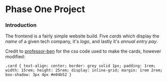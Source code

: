 # Phase One Project

### Introduction

The frontend is a fairly simple website build. Five *cards* which display the *name* of a given tech company, it's *logo*, and lastly it's *annual entry pay*. 

Credit to [professor-ben](https://github.com/professor-ben) for the css code used to make the cards, however modified:

`.card {
  text-align: center;
  border: grey solid 1px;
  padding: 1rem;
  width: 15rem;
  height: 25rem;
  display: inline-grid;
  margin: 1rem 2rem;
  box-shadow: 3px 4px #e04b52
}`